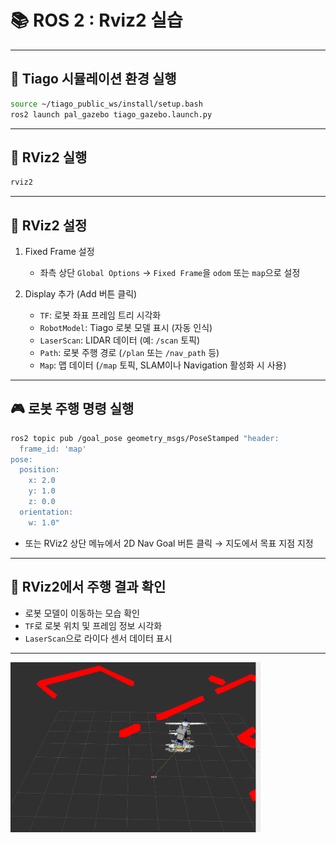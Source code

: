 
# 📚 ROS 2 : Rviz2 실습 

---

## 🧨 Tiago 시뮬레이션 환경 실행

```bash
source ~/tiago_public_ws/install/setup.bash  
ros2 launch pal_gazebo tiago_gazebo.launch.py
```
---

## 🎍 RViz2 실행

```bash
rviz2
```

---

## 🎉 RViz2 설정

1. Fixed Frame 설정 
   - 좌측 상단 `Global Options` → `Fixed Frame`을 `odom` 또는 `map`으로 설정  

2. Display 추가 (Add 버튼 클릭)
   - `TF`: 로봇 좌표 프레임 트리 시각화  
   - `RobotModel`: Tiago 로봇 모델 표시 (자동 인식)  
   - `LaserScan`: LIDAR 데이터 (예: `/scan` 토픽)  
   - `Path`: 로봇 주행 경로 (`/plan` 또는 `/nav_path` 등)  
   - `Map`: 맵 데이터 (`/map` 토픽, SLAM이나 Navigation 활성화 시 사용)  

---

## 🎮 로봇 주행 명령 실행

```bash
ros2 topic pub /goal_pose geometry_msgs/PoseStamped "header:
  frame_id: 'map'
pose:
  position:
    x: 2.0
    y: 1.0
    z: 0.0
  orientation:
    w: 1.0"
```

- 또는 RViz2 상단 메뉴에서 2D Nav Goal 버튼 클릭 → 지도에서 목표 지점 지정  

---

## 🎈 RViz2에서 주행 결과 확인

- 로봇 모델이 이동하는 모습 확인   
- `TF`로 로봇 위치 및 프레임 정보 시각화  
- `LaserScan`으로 라이다 센서 데이터 표시  

---

<img src="rviz2.png" alt="rviz2" width="400"/>